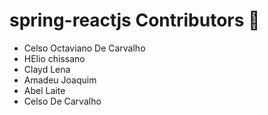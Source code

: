 # spring-reactjs Contributors 🚀
- Celso Octaviano De Carvalho
- HElio chissano
- Clayd Lena
- Amadeu Joaquim
- Abel Laite
- Celso De Carvalho
